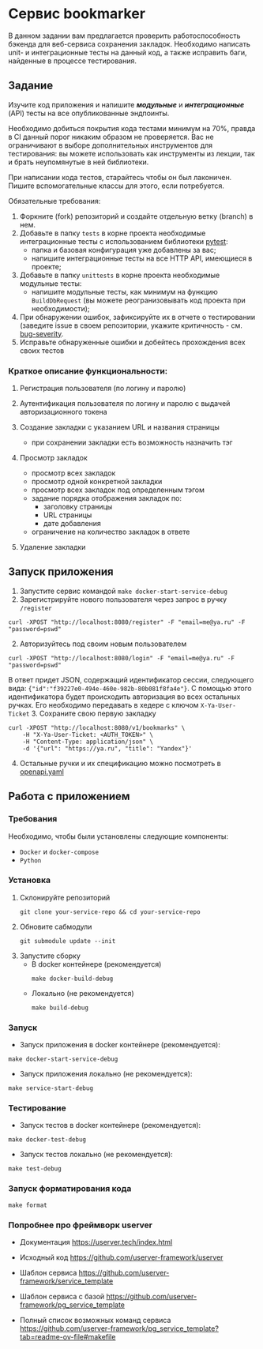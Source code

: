 # Сервис bookmarker

В данном задании вам предлагается проверить работоспособность бэкенда для веб-сервиса сохранения закладок.
Необходимо написать unit- и интеграционные тесты на данный код, а также исправить баги, найденные в процессе тестирования.

## Задание

Изучите код приложения и напишите _**модульные**_ и _**интеграционные**_ (API) тесты на все опубликованные эндпоинты.

Необходимо добиться покрытия кода тестами минимум на 70%, правда в CI данный порог никаким образом не проверяется.
Вас не ограничивают в выборе дополнительных инструментов для тестирования: вы можете использовать как инструменты из лекции, так и брать неупомянутые в ней библиотеки.

При написании кода тестов, старайтесь чтобы он был лаконичен. Пишите вспомогательные классы для этого, если потребуется.

Обязательные требования:
1. Форкните (fork) репозиторий и создайте отдельную ветку (branch) в нем.
2. Добавьте в папку `tests` в корне проекта необходимые интеграционные тесты с использованием библиотеки [pytest](https://docs.pytest.org/en/7.1.x/):
    - папка и базовая конфигурация уже добавлены за вас;
    - напишите интеграционные тесты на все HTTP API, имеющиеся в проекте;
3. Добавьте в папку `unittests` в корне проекта необходимые модульные тесты:
    - напишите модульные тесты, как минимум на функцию `BuildDbRequest` (вы можете реогранизовывать код проекта при необходимости);
4. При обнаружении ошибок, зафиксируйте их в отчете о тестировании (заведите issue в своем репозитории, укажите критичность - см. [bug-severity](https://www.software-testing.by/blog/bug-severity/).
5. Исправьте обнаруженные ошибки и добейтесь прохождения всех своих тестов

### Краткое описание функциональности:

1. Регистрация пользователя (по логину и паролю)
2. Аутентификация пользователя по логину и паролю с выдачей авторизационного токена
3. Создание закладки с указанием URL и названия страницы
    - при сохранении закладки есть возможность назначить тэг

4. Просмотр закладок
    - просмотр всех закладок
    - просмотр одной конкретной закладки
    - просмотр всех закладок под определенным тэгом
    - задание порядка отображения закладок по:
        - заголовку страницы
        - URL страницы
        - дате добавления
    - ограничение на количество закладок в ответе
5. Удаление закладки


## Запуск приложения
1. Запустите сервис командой `make docker-start-service-debug`
2. Зарегистрируйте нового пользователя через запрос в ручку `/register`
```
curl -XPOST "http://localhost:8080/register" -F "email=me@ya.ru" -F "password=pswd"
```
2. Авторизуйтесь под своим новым пользователем
```
curl -XPOST "http://localhost:8080/login" -F "email=me@ya.ru" -F "password=pswd"
```
В ответ придет JSON, содержащий идентификатор сессии, следующего вида: `{"id":"f39227e0-494e-460e-982b-80b081f8fa4e"}`. С помощью этого идентификатора будет происходить авторизация во всех остальных ручках. Его необходимо передавать в хедере с ключом `X-Ya-User-Ticket` 
3. Сохраните свою первую закладку
```
curl -XPOST "http://localhost:8080/v1/bookmarks" \
    -H "X-Ya-User-Ticket: <AUTH_TOKEN>" \
    -H "Content-Type: application/json" \
    -d '{"url": "https://ya.ru", "title": "Yandex"}'
```
4. Остальные ручки и их спецификацию можно посмотреть в [openapi.yaml](openapi.yaml)

## Работа с приложением

### Требования

Необходимо, чтобы были установлены следующие компоненты:

- `Docker` и `docker-compose`
- `Python`

### Установка

1. Склонируйте репозиторий
    ```
    git clone your-service-repo && cd your-service-repo
    ```
2. Обновите сабмодули
   ```
   git submodule update --init
   ```
3. Запустите сборку
   - В docker контейнере (рекомендуется)
     ```
     make docker-build-debug
     ```
   - Локально (не рекомендуется)
     ```
     make build-debug
     ```

### Запуск

- Запуск приложения в docker контейнере (рекомендуется):
```commandline
make docker-start-service-debug
```

- Запуск приложения локально (не рекомендуется):
```commandline
make service-start-debug
```

### Тестирование

- Запуск тестов в docker контейнере (рекомендуется):
```commandline
make docker-test-debug
```

- Запуск тестов локально (не рекомендуется):
```commandline
make test-debug
```

### Запуск форматирования кода
```commandline
make format
```

### Попробнее про фреймворк userver

- Документация
https://userver.tech/index.html

- Исходный код
https://github.com/userver-framework/userver

- Шаблон сервиса
https://github.com/userver-framework/service_template

- Шаблон сервиса с базой
https://github.com/userver-framework/pg_service_template

- Полный список возможных команд сервиса
https://github.com/userver-framework/pg_service_template?tab=readme-ov-file#makefile
